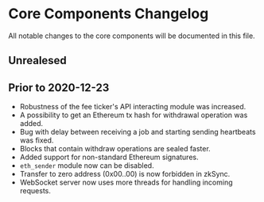 # Core Components Changelog
All notable changes to the core components will be documented in this file.

## Unrealesed

## Prior to 2020-12-23

- Robustness of the fee ticker's API interacting module was increased.
- A possibility to get an Ethereum tx hash for withdrawal operation was added.
- Bug with delay between receiving a job and starting sending heartbeats was fixed.
- Blocks that contain withdraw operations are sealed faster.
- Added support for non-standard Ethereum signatures.
- `eth_sender` module now can be disabled. 
- Transfer to zero address (0x00..00) is now forbidden in zkSync.
- WebSocket server now uses more threads for handling incoming requests.
